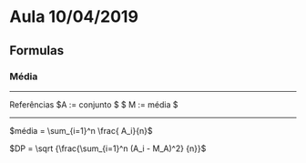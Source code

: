 # Aula 10/04/2019

## Formulas
### Média
***
Referências 
$A := conjunto $
$ M := média $
***
$média = \sum_{i=1}^n \frac{ A_i}{n}$



$DP = \sqrt {\frac{\sum_{i=1}^n (A_i - M_A)^2} {n}}$